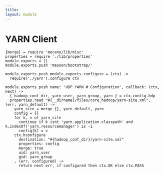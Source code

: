 ```yaml
---
title: 
layout: module
---
```


# YARN Client

    {merge} = require 'mecano/lib/misc'
    properties = require './lib/properties'
    module.exports = []
    module.exports.push 'masson/bootstrap/'

    module.exports.push module.exports.configure = (ctx) ->
      require('./yarn').configure ctx

    module.exports.push name: 'HDP YARN # Configuration', callback: (ctx, next) ->
      { hadoop_conf_dir, yarn_user, yarn_group, yarn } = ctx.config.hdp
      properties.read "#{__dirname}/files/core_hadoop/yarn-site.xml", (err, yarn_default) ->
        yarn_site = merge {}, yarn_default, yarn
        config = {}
        for k, v of yarn_site
          continue if k isnt 'yarn.application.classpath' and k.indexOf('yarn.resourcemanager') is -1
          config[k] = v
        ctx.hconfigure
          destination: "#{hadoop_conf_dir}/yarn-site.xml"
          properties: config
          merge: true
          uid: yarn_user
          gid: yarn_group
        , (err, configured) ->
          return next err, if configured then ctx.OK else ctx.PASS

